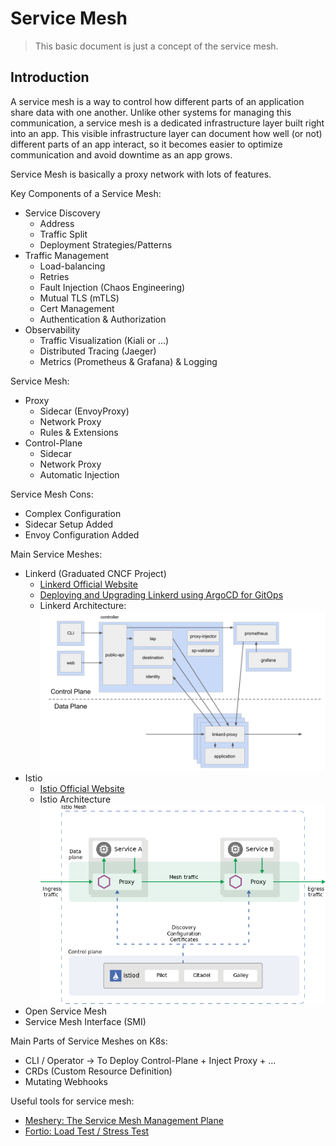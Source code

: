 # Service Mesh

> This basic document is just a concept of the service mesh.

## Introduction

A service mesh is a way to control how different parts of an application share data with one another. Unlike other systems for managing this communication, a service mesh is a dedicated infrastructure layer built right into an app. This visible infrastructure layer can document how well (or not) different parts of an app interact, so it becomes easier to optimize communication and avoid downtime as an app grows.

Service Mesh is basically a proxy network with lots of features.

Key Components of a Service Mesh:
- Service Discovery
  - Address
  - Traffic Split
  - Deployment Strategies/Patterns
- Traffic Management
  - Load-balancing
  - Retries
  - Fault Injection (Chaos Engineering)
  - Mutual TLS (mTLS)
  - Cert Management
  - Authentication & Authorization
- Observability
  - Traffic Visualization (Kiali or ...)
  - Distributed Tracing (Jaeger)
  - Metrics (Prometheus & Grafana) & Logging

Service Mesh:
- Proxy
  - Sidecar (EnvoyProxy)
  - Network Proxy
  - Rules & Extensions
- Control-Plane
  - Sidecar
  - Network Proxy
  - Automatic Injection

Service Mesh Cons:
- Complex Configuration
- Sidecar Setup Added
- Envoy Configuration Added

Main Service Meshes:
- Linkerd (Graduated CNCF Project)
  - [Linkerd Official Website](https://linkerd.io/)
  - [Deploying and Upgrading Linkerd using ArgoCD for GitOps](https://linkerd.io/2/tasks/gitops/)
  - Linkerd Architecture: ![Linkerd Architecture](images/linkerd-architecture.png)
- Istio
  - [Istio Official Website](https://istio.io/)
  - Istio Architecture ![Istio Architecture](images/istio-architecture.png)
- Open Service Mesh
- Service Mesh Interface (SMI)

Main Parts of Service Meshes on K8s:
- CLI / Operator -> To Deploy Control-Plane + Inject Proxy + ...
- CRDs (Custom Resource Definition)
- Mutating Webhooks

Useful tools for service mesh:
- [Meshery: The Service Mesh Management Plane](https://meshery.io/)
- [Fortio: Load Test / Stress Test](https://fortio.org/)